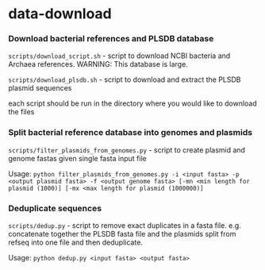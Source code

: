 # data-download

### Download bacterial references and PLSDB database
`scripts/download_script.sh` - script to download NCBI bacteria and Archaea references. WARNING: This database is large.

`scripts/download_plsdb.sh` - script to download and extract the PLSDB plasmid sequences

each script should be run in the directory where you would like to download the files

### Split bacterial reference database into genomes and plasmids
`scripts/filter_plasmids_from_genomes.py` - script to create plasmid and genome fastas given single fasta input file

Usage: `python filter_plasmids_from_genomes.py -i <input fasta> -p <output plasmid fasta> -f <output genome fasta> [-mn <min length for plasmid (1000)] [-mx <max length for plasmid (1000000)]`

### Deduplicate sequences
`scripts/dedup.py` - script to remove exact duplicates in a fasta file. e.g. concatenate together the PLSDB fasta file and the plasmids split from refseq into one file and then deduplicate.

Usage: `python dedup.py <input fasta> <output fasta>`
